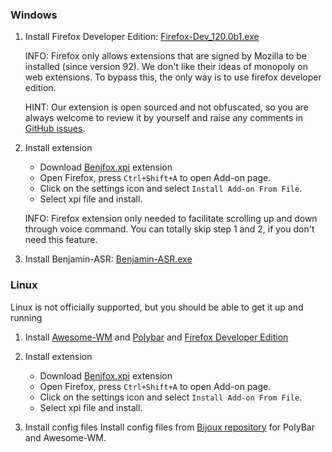 ### Windows

1. Install Firefox Developer Edition: [Firefox-Dev_120.0b1.exe](https://download-origin.cdn.mozilla.net/pub/devedition/releases/120.0b1/win64/en-US/Firefox%20Setup%20120.0b1.exe)

    INFO:
    Firefox only allows extensions that are signed by Mozilla to be installed (since version 92). We don't like their ideas of monopoly on web extensions. To bypass this, the only way is to use firefox developer edition.

    HINT:
    Our extension is open sourced and not obfuscated, so you are always welcome to review it by yourself and raise any comments in [GitHub issues](https://github.com/benjamin-asr/benjamin-asr.github.io/issues).

2. Install extension
    - Download [Benjfox.xpi](https://github.com/benjamin-asr/Release/releases/download/v0.1/BenjFox.xpi) extension
    - Open Firefox, press `Ctrl+Shift+A` to open Add-on page. 
    - Click on the settings icon and select `Install Add-on From File`.
    - Select xpi file and install.

    INFO: Firefox extension only needed to facilitate scrolling up and down through voice command. You can totally skip step 1 and 2, if you don't need this feature.

3. Install Benjamin-ASR: [Benjamin-ASR.exe](https://github.com/benjamin-asr/Release/releases/)

### Linux
Linux is not officially supported, but  you should be able to get it up and running

1. Install [Awesome-WM](https://awesomewm.org/) and [Polybar](https://github.com/polybar/polybar) and [Firefox Developer Edition](https://download-origin.cdn.mozilla.net/pub/devedition/releases/120.0b1/linux-x86_64/en-US/firefox-120.0b1.tar.bz2)

2. Install extension
    - Download [Benjfox.xpi](https://github.com/benjamin-asr/Release/releases/download/v0.1/BenjFox.xpi) extension
    - Open Firefox, press `Ctrl+Shift+A` to open Add-on page. 
    - Click on the settings icon and select `Install Add-on From File`.
    - Select xpi file and install.

3. Install config files
Install config files from [Bijoux repository](https://github.com/bijanbina/Bijoux/tree/master/Awesome) for PolyBar and Awesome-WM.
